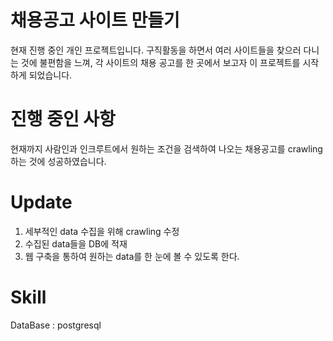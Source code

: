 # 채용공고 사이트 만들기

현재 진행 중인 개인 프로젝트입니다.
구직활동을 하면서 여러 사이트들을 찾으러 다니는 것에 불편함을 느껴,
각 사이트의 채용 공고를 한 곳에서 보고자 이 프로젝트를 시작하게 되었습니다.

# 진행 중인 사항
현재까지 사람인과 인크루트에서 원하는 조건을 검색하여 나오는 채용공고를 crawling하는 것에 성공하였습니다.

# Update
1. 세부적인 data 수집을 위해 crawling 수정
2. 수집된 data들을 DB에 적재
3. 웹 구축을 통하여 원하는 data를 한 눈에 볼 수 있도록 한다.

# Skill
DataBase : postgresql
